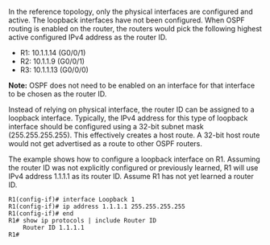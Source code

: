 In the reference topology, only the physical interfaces are configured and active. The loopback interfaces have not been configured. When OSPF routing is enabled on the router, the routers would pick the following highest active configured IPv4 address as the router ID.

- R1: 10.1.1.14 (G0/0/1)
- R2: 10.1.1.9 (G0/0/1)
- R3: 10.1.1.13 (G0/0/0)

**Note:** OSPF does not need to be enabled on an interface for that interface to be chosen as the router ID.

Instead of relying on physical interface, the router ID can be assigned to a loopback interface. Typically, the IPv4 address for this type of loopback interface should be configured using a 32-bit subnet mask (255.255.255.255). This effectively creates a host route. A 32-bit host route would not get advertised as a route to other OSPF routers.

The example shows how to configure a loopback interface on R1. Assuming the router ID was not explicitly configured or previously learned, R1 will use IPv4 address 1.1.1.1 as its router ID. Assume R1 has not yet learned a router ID.

```terminal
R1(config-if)# interface Loopback 1
R1(config-if)# ip address 1.1.1.1 255.255.255.255
R1(config-if)# end
R1# show ip protocols | include Router ID
	Router ID 1.1.1.1
R1#
```